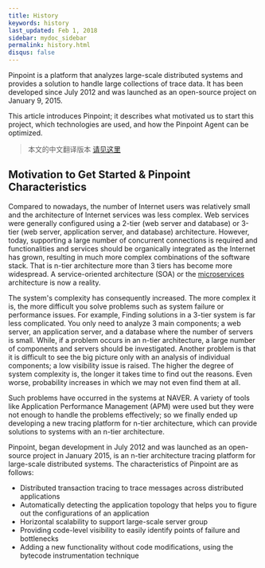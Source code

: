 ```yaml
---
title: History
keywords: history
last_updated: Feb 1, 2018
sidebar: mydoc_sidebar
permalink: history.html
disqus: false
---
```


Pinpoint is a platform that analyzes large-scale distributed systems and provides a solution to handle large collections of trace data. It has been developed since July 2012 and was launched as an open-source project on January 9, 2015.

This article introduces Pinpoint; it describes what motivated us to start this project, which technologies are used, and how the Pinpoint Agent can be optimized.

> 本文的中文翻译版本 [请见这里](https://github.com/skyao/leaning-pinpoint/blob/master/design/technical_overview.md)

## Motivation to Get Started & Pinpoint Characteristics

Compared to nowadays, the number of Internet users was relatively small and the architecture of Internet services was less complex. Web services were generally configured using a 2-tier (web server and database) or 3-tier (web server, application server, and database) architecture. However, today, supporting a large number of concurrent connections is required and functionalities and services should be organically integrated as the Internet has grown, resulting in much more complex combinations of the software stack. That is n-tier architecture more than 3 tiers has become more widespread. A service-oriented architecture (SOA) or the [microservices](http://en.wikipedia.org/wiki/Microservices) architecture is now a reality.

The system's complexity has consequently increased. The more complex it is, the more difficult you solve problems such as system failure or performance issues. For example, Finding solutions in a 3-tier system is far less complicated. You only need to analyze 3 main components; a web server, an application server, and a database where the number of servers is small. While, if a problem occurs in an n-tier architecture, a large number of components and servers should be investigated. Another problem is that it is difficult to see the big picture only with an analysis of individual components; a low visibility issue is raised. The higher the degree of system complexity is, the longer it takes time to find out the reasons. Even worse, probability increases in which we may not even find them at all. 

Such problems have occurred in the systems at NAVER. A variety of tools like Application Performance Management (APM) were used but they were not enough to handle the problems effectively; so we finally ended up developing a new tracing platform for n-tier architecture, which can provide solutions to systems with an n-tier architecture.

Pinpoint, began development in July 2012 and was launched as an open-source project in January 2015, is an n-tier architecture tracing platform for large-scale distributed systems. The characteristics of Pinpoint are as follows:
*	Distributed transaction tracing to trace messages across distributed applications
*	Automatically detecting the application topology that helps you to figure out the configurations of an application
*	Horizontal scalability to support large-scale server group
*	Providing code-level visibility to easily identify points of failure and bottlenecks
*	Adding a new functionality without code modifications, using the bytecode instrumentation technique
